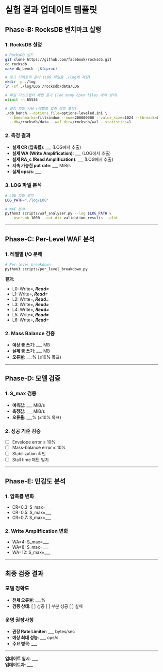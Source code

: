 # 실험 결과 업데이트 템플릿

## Phase-B: RocksDB 벤치마크 실행

### 1. RocksDB 설정
```bash
# RocksDB 빌드
git clone https://github.com/facebook/rocksdb.git
cd rocksdb
make db_bench -j$(nproc)

# 로그 디렉토리 준비 (LOG 파일을 ./log에 저장)
mkdir -p ./log
ln -sf ./log/LOG /rocksdb/data/LOG

# 파일 디스크립터 제한 증가 (Too many open files 에러 방지)
ulimit -n 65536

# 설정 파일 사용 (레벨별 압축 설정 포함)
./db_bench --options_file=options-leveled.ini \
  --benchmarks=fillrandom --num=200000000 --value_size=1024 --threads=8 \
  --db=/rocksdb/data --wal_dir=/rocksdb/wal --statistics=1
```

### 2. 측정 결과
- **실제 CR (압축률)**: ___ (LOG에서 추출)
- **실제 WA (Write Amplification)**: ___ (LOG에서 추출)
- **실제 RA_c (Read Amplification)**: ___ (LOG에서 추출)
- **지속 가능한 put rate**: ___ MiB/s
- **실제 ops/s**: ___

### 3. LOG 파일 분석
```bash
# LOG 파일 위치
LOG_PATH="./log/LOG"

# WAF 분석
python3 scripts/waf_analyzer.py --log $LOG_PATH \
  --user-mb 1000 --out-dir validation_results --plot
```

---

## Phase-C: Per-Level WAF 분석

### 1. 레벨별 I/O 분해
```bash
# Per-level breakdown
python3 scripts/per_level_breakdown.py
```

**결과:**
- L0: Write=___, Read=___
- L1: Write=___, Read=___
- L2: Write=___, Read=___
- L3: Write=___, Read=___
- L4: Write=___, Read=___
- L5: Write=___, Read=___
- L6: Write=___, Read=___

### 2. Mass Balance 검증
- **예상 총 쓰기**: ___ MB
- **실제 총 쓰기**: ___ MB
- **오류율**: ___% (≤10% 목표)

---

## Phase-D: 모델 검증

### 1. S_max 검증
- **예측값**: ___ MiB/s
- **측정값**: ___ MiB/s
- **오류율**: ___% (≤10% 목표)

### 2. 성공 기준 검증
- [ ] Envelope error ≤ 10%
- [ ] Mass-balance error ≤ 10%
- [ ] Stabilization 확인
- [ ] Stall time 패턴 일치

---

## Phase-E: 민감도 분석

### 1. 압축률 변화
- CR=0.3: S_max=___
- CR=0.5: S_max=___
- CR=0.7: S_max=___

### 2. Write Amplification 변화
- WA=4: S_max=___
- WA=8: S_max=___
- WA=12: S_max=___

---

## 최종 검증 결과

### 모델 정확도
- **전체 오류율**: ___%
- **검증 상태**: [ ] 성공 [ ] 부분 성공 [ ] 실패

### 운영 권장사항
- **권장 Rate Limiter**: ___ bytes/sec
- **예상 최대 성능**: ___ ops/s
- **주요 병목**: ___

---

**업데이트 일시**: ___  
**업데이트자**: ___
